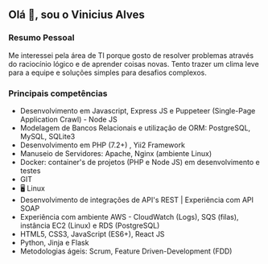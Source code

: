 ## Olá 👋, sou o Vinicius Alves

### Resumo Pessoal

Me interessei pela área de TI porque gosto de resolver problemas através do raciocínio lógico e de aprender coisas novas. Tento trazer um clima leve para a equipe e soluções simples para desafios complexos.

### Principais competências

- Desenvolvimento em Javascript, Express JS e Puppeteer (Single-Page Application Crawl) - Node JS
- Modelagem de Bancos Relacionais e utilização de ORM: PostgreSQL, MySQL, SQLite3
- Desenvolvimento em PHP (7.2+) , Yii2 Framework
- Manuseio de Servidores: Apache, Nginx (ambiente Linux)
- Docker: container's de projetos (PHP e Node JS) em desenvolvimento e testes
- GIT
- 🖥️ Linux
- Desenvolvimento de integrações de API's REST | Experiência com API SOAP
- Experiência com ambiente AWS - CloudWatch (Logs), SQS (filas), instância EC2 (Linux) e RDS (PostgreSQL)
- HTML5, CSS3, JavaScript (ES6+), React JS
- Python, Jinja e Flask
- Metodologias ágeis:  Scrum, Feature Driven-Development (FDD)






<!--
**viniciusac92/viniciusac92** is a ✨ _special_ ✨ repository because its `README.md` (this file) appears on your GitHub profile.

Here are some ideas to get you started:

- 🔭 I’m currently working on ...
- 🌱 I’m currently learning ...
- 👯 I’m looking to collaborate on ...
- 🤔 I’m looking for help with ...
- 💬 Ask me about ...
- 📫 How to reach me: ...
- 😄 Pronouns: ...
- ⚡ Fun fact: ...
-->
